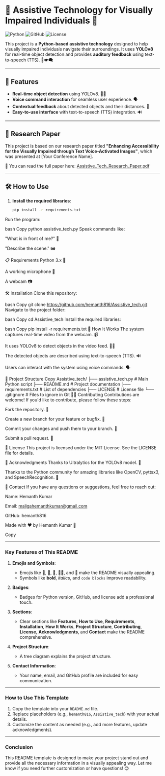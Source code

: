 # 🦾 Assistive Technology for Visually Impaired Individuals 🦯

![Python](https://img.shields.io/badge/Python-3.x-blue?logo=python&logoColor=white)
![GitHub](https://img.shields.io/badge/GitHub-Open%20Source-green?logo=github)
![License](https://img.shields.io/badge/License-MIT-yellow)

This project is a **Python-based assistive technology** designed to help visually impaired individuals navigate their surroundings. It uses **YOLOv8** for real-time object detection and provides **auditory feedback** using text-to-speech (TTS). 🎤👁️‍🗨️

---

## 🚀 Features

- **Real-time object detection** using YOLOv8. 🕵️‍♂️
- **Voice command interaction** for seamless user experience. 🗣️
- **Contextual feedback** about detected objects and their distances. 📏
- **Easy-to-use interface** with text-to-speech (TTS) integration. 🔊

---

## 📄 Research Paper
This project is based on our research paper titled **"Enhancing Accessibility for the Visually Impaired through Text Voice-Activated Images"**, which was presented at [Your Conference Name].

📌 You can read the full paper here: [Assistive_Tech_Research_Paper.pdf](./Assistive_Tech_Research_Paper.pdf)

---

## 🛠️ How to Use

1. **Install the required libraries**:
   ```bash
   pip install -r requirements.txt
Run the program:

bash
Copy
python assistive_tech.py
Speak commands like:

"What is in front of me?" 🎤

"Describe the scene." 🖼️

📋 Requirements
Python 3.x 🐍

A working microphone 🎤

A webcam 📷

🛠️ Installation
Clone this repository:

bash
Copy
git clone https://github.com/hemanth816/Assistive_tech.git
Navigate to the project folder:

bash
Copy
cd Assistive_tech
Install the required libraries:

bash
Copy
pip install -r requirements.txt
🧠 How It Works
The system captures real-time video from the webcam. 📹

It uses YOLOv8 to detect objects in the video feed. 🕵️‍♂️

The detected objects are described using text-to-speech (TTS). 🔊

Users can interact with the system using voice commands. 🗣️

📂 Project Structure
Copy
Assistive_tech/
├── assistive_tech.py       # Main Python script
├── README.md               # Project documentation
├── requirements.txt        # List of dependencies
├── LICENSE                 # License file
└── .gitignore              # Files to ignore in Git
🧑‍💻 Contributing
Contributions are welcome! If you'd like to contribute, please follow these steps:

Fork the repository. 🍴

Create a new branch for your feature or bugfix. 🌿

Commit your changes and push them to your branch. 🚀

Submit a pull request. 🎯

📜 License
This project is licensed under the MIT License. See the LICENSE file for details.

🙏 Acknowledgments
Thanks to Ultralytics for the YOLOv8 model. 🚀

Thanks to the Python community for amazing libraries like OpenCV, pyttsx3, and SpeechRecognition. 🐍

📧 Contact
If you have any questions or suggestions, feel free to reach out:

Name: Hemanth Kumar

Email: maligahemanthkumar@gmail.com

GitHub: hemanth816

Made with ❤️ by Hemanth Kumar 🚀

Copy

---

### **Key Features of This README**
1. **Emojis and Symbols**:
   - Emojis like 🦾, 🦯, 🎤, 🕵️‍♂️, and 🐍 make the README visually appealing.
   - Symbols like **bold**, *italics*, and `code blocks` improve readability.

2. **Badges**:
   - Badges for Python version, GitHub, and license add a professional touch.

3. **Sections**:
   - Clear sections like **Features**, **How to Use**, **Requirements**, **Installation**, **How It Works**, **Project Structure**, **Contributing**, **License**, **Acknowledgments**, and **Contact** make the README comprehensive.

4. **Project Structure**:
   - A tree diagram explains the project structure.

5. **Contact Information**:
   - Your name, email, and GitHub profile are included for easy communication.

---

### **How to Use This Template**
1. Copy the template into your `README.md` file.
2. Replace placeholders (e.g., `hemanth816`, `Assistive_tech`) with your actual details.
3. Customize the content as needed (e.g., add more features, update acknowledgments).

---

### **Conclusion**
This README template is designed to make your project stand out and provide all the necessary information in a visually appealing way. Let me know if you need further customization or have questions! 😊
